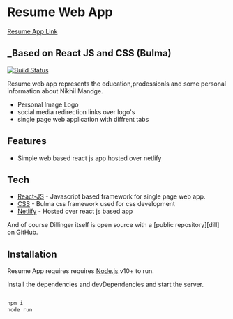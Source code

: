 # Resume Web App
[Resume App Link]

## _Based on React JS and CSS (Bulma)

[![Build Status](https://travis-ci.org/joemccann/dillinger.svg?branch=master)](https://travis-ci.org/joemccann/dillinger)

Resume web app represents the education,prodessionls and some personal information about Nikhil Mandge.
- Personal Image Logo 
- social media redirection links over logo's
- single page web application with diffrent tabs

## Features

- Simple web based react js app hosted over netlify

## Tech

- [React-JS] - Javascript based framework for single page web app.
- [CSS] - Bulma css framework used for css development 
- [Netlify] - Hosted over react js based app


And of course Dillinger itself is open source with a [public repository][dill]
 on GitHub.

## Installation

Resume App requires  requires [Node.js](https://nodejs.org/) v10+ to run.

Install the dependencies and devDependencies and start the server.

```sh

npm i
node run
```





   [Resume App Link]: <https://wonderful-mclean-70a4e1.netlify.app/>
   [React-JS]: <https://reactjs.org/>
   [CSS]: <https://bulma.io/>
   [Netlify]: <https://www.netlify.com/>
   
